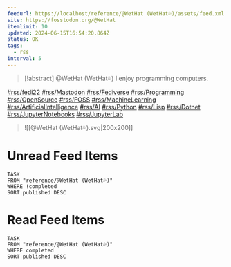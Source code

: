 ```yaml
---
feedurl: https://localhost/reference/@WetHat (WetHat💦)/assets/feed.xml
site: https://fosstodon.org/@WetHat
itemlimit: 10
updated: 2024-06-15T16:54:20.864Z
status: OK
tags:
  - rss
interval: 5
---
```


> [!abstract] @WetHat (WetHat💦)
> I enjoy programming computers.

[#rss/fedi22](https://fosstodon.org/tags/fedi22) [#rss/Mastodon](https://fosstodon.org/tags/Mastodon) [#rss/Fediverse](https://fosstodon.org/tags/Fediverse) [#rss/Programming](https://fosstodon.org/tags/Programming) [#rss/OpenSource](https://fosstodon.org/tags/OpenSource) [#rss/FOSS](https://fosstodon.org/tags/FOSS) [#rss/MachineLearning](https://fosstodon.org/tags/MachineLearning) [#rss/ArtificialIntelligence](https://fosstodon.org/tags/ArtificialIntelligence) [#rss/AI](https://fosstodon.org/tags/AI) [#rss/Python](https://fosstodon.org/tags/Python) [#rss/Lisp](https://fosstodon.org/tags/Lisp) [#rss/Dotnet](https://fosstodon.org/tags/Dotnet) [#rss/JupyterNotebooks](https://fosstodon.org/tags/JupyterNotebooks) [#rss/JupyterLab](https://fosstodon.org/tags/JupyterLab)
>
> ![[@WetHat (WetHat💦).svg|200x200]]
# Unread Feed Items
~~~dataview
TASK
FROM "reference/@WetHat (WetHat💦)"
WHERE !completed
SORT published DESC
~~~

# Read Feed Items
~~~dataview
TASK
FROM "reference/@WetHat (WetHat💦)"
WHERE completed
SORT published DESC
~~~
